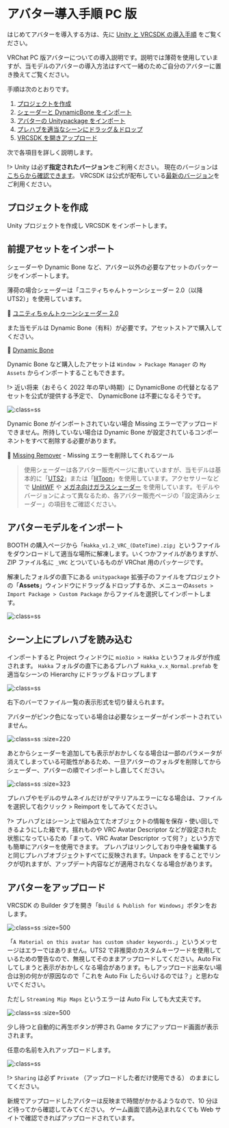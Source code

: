 # アバター導入手順 PC 版

はじめてアバターを導入する方は、先に [Unity と VRCSDK の導入手順](vrcsdk.md) をご覧ください。

VRChat PC 版アバターについての導入説明です。説明では薄荷を使用していますが、当モデルのアバターの導入方法はすべて一緒のためご自分のアバターに置き換えてご覧ください。

手順は次のとおりです。

1. [プロジェクトを作成](setup_pc.md?id=プロジェクトを作成)
2. [シェーダーと DynamicBone をインポート](setup_pc.md?id=前提アセットをインポート)
3. [アバターの Unitypackage をインポート](setup_pc.md?id=アバターモデルをインポート)
4. [プレハブを適当なシーンにドラッグ＆ドロップ](setup_pc.md?id=シーン上にプレハブを読み込む)
5. [VRCSDK を開きアップロード](setup_pc.md?id=アバターをアップロード)

次で各項目を詳しく説明します。

!> Unity は必ず**指定されたバージョン**をご利用ください。
現在のバージョンは[こちらから確認できます](https://docs.vrchat.com/docs/current-unity-version)。
VRCSDK は公式が配布している[最新のバージョン](https://vrchat.com/home/download)をご利用ください。

## プロジェクトを作成

Unity プロジェクトを作成し VRCSDK をインポートします。

## 前提アセットをインポート

シェーダーや Dynamic Bone など、アバター以外の必要なアセットのパッケージをインポートします。

薄荷の場合シェーダーは「ユニティちゃんトゥーンシェーダー 2.0（以降 UTS2）」を使用しています。

🍒 [ユニティちゃんトゥーンシェーダー 2.0](https://unity-chan.com/download/releaseNote.php?id=UTS2_0)

また当モデルは Dynamic Bone（有料）が必要です。アセットストアで購入してください。

🍒 [Dynamic Bone](https://assetstore.unity.com/packages/tools/animation/dynamic-bone-16743)

Dynamic Bone など購入したアセットは `Window > Package Manager` の `My Assets` からインポートすることもできます。

!> 近い将来（おそらく 2022 年の早い時期）に DynamicBone の代替となるアセットを公式が提供する予定で、 DynamicBone は不要になるそうです。

![](images/setup/pc_dynamicbone.png ":class=ss")

Dynamic Bone がインポートされていない場合 Missing エラーでアップロードできません。所持していない場合は Dynamic Bone が設定されているコンポーネントをすべて削除する必要があります。

🌱 [Missing Remover](https://riku1227.booth.pm/items/1969758) - Missing エラーを削除してくれるツール

> 使用シェーダーは各アバター販売ページに書いていますが、当モデルは基本的に「[UTS2](https://unity-chan.com/download/releaseNote.php?id=UTS2_0)」または「[lilToon](https://booth.pm/ja/items/3087170)」を使用しています。アクセサリーなどで [UnlitWF](https://github.com/whiteflare/Unlit_WF_ShaderSuite/releases) や [メガネ向けガラスシェーダー](https://oyasumisan.booth.pm/items/1035152) を使用しています。モデルやバージョンによって異なるため、各アバター販売ページの「設定済みシェーダー」の項目をご確認ください。

## アバターモデルをインポート

BOOTH の購入ページから「`Hakka_v1.2_VRC_(DateTime).zip`」というファイルをダウンロードして適当な場所に解凍します。いくつかファイルがありますが、ZIP ファイル名に `_VRC` とついているものが VRChat 用のパッケージです。

解凍したフォルダの直下にある `unitypackage` 拡張子のファイルをプロジェクトの「**Assets**」ウィンドウにドラッグ＆ドロップするか、メニューの`Assets > Import Package > Custom Package` からファイルを選択してインポートします。

![](images/setup/pc01.png ":class=ss")

## シーン上にプレハブを読み込む

インポートすると Project ウィンドウに `mio3io > Hakka` というフォルダが作成されます。
`Hakka` フォルダの直下にあるプレハブ `Hakka_v.x_Normal.prefab` を適当なシーンの Hierarchy にドラッグ＆ドロップします

![](images/setup/pc02.png ":class=ss")

右下のバーでファイル一覧の表示形式を切り替えられます。

アバターがピンク色になっている場合は必要なシェーダーがインポートされていません。

![](images/setup/materialerror.png ":class=ss :size=220")

あとからシェーダーを追加しても表示がおかしくなる場合は一部のパラメータが消えてしまっている可能性があるため、一旦アバターのフォルダを削除してからシェーダー、アバターの順でインポートし直してください。

![](images/setup/materialerror2.png ":class=ss :size=323")

プレハブやモデルのサムネイルだけがマテリアルエラーになる場合は、ファイルを選択して右クリック > Reimport をしてみてください。

?> プレハブとはシーン上で組み立てたオブジェクトの情報を保存・使い回しできるようにした箱です。揺れものや VRC Avatar Descriptor などが設定された状態になっているため「まって、VRC Avatar Descriptor って何？」という方でも簡単にアバターを使用できます。
プレハブはリンクしており中身を編集すると同じプレハブオブジェクトすべてに反映されます。Unpack をすることでリンクが切れますが、アップデート内容などが適用されなくなる場合があります。

## アバターをアップロード

VRCSDK の Builder タブを開き「`Build & Publish for Windows`」ボタンをおします。

![](images/setup/pc03.png ":class=ss :size=500")

「`A Material on this avatar has custom shader keywords.`」というメッセージはエラーではありません。UTS2 で非推奨のカスタムキーワードを使用しているための警告なので、無視してそのままアップロードしてください。Auto Fix してしまうと表示がおかしくなる場合があります。もしアップロード出来ない場合は別の何かが原因なので「これを Auto Fix したらいけるのでは？」と思わないでください。

ただし `Streaming Mip Maps` というエラーは Auto Fix しても大丈夫です。

![](images/setup/pc_mipmaperror.png ":class=ss :size=500")

少し待つと自動的に再生ボタンが押され Game タブにアップロード画面が表示されます。

任意の名前を入れアップロードします。

![](images/setup/pc04.png ":class=ss")

!> `Sharing` は必ず `Private` （アップロードした者だけ使用できる） のままにしてください。

新規でアップロードしたアバターは反映まで時間がかかるようなので、10 分ほど待ってから確認してみてください。
ゲーム画面で読み込まれなくても Web サイトで確認できればアップロードされています。
